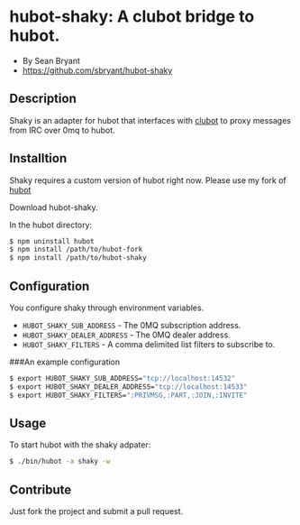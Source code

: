 hubot-shaky: A clubot bridge to hubot. 
================================

* By Sean Bryant
* https://github.com/sbryant/hubot-shaky

Description
-----------
Shaky is an adapter for hubot that interfaces with [clubot](https://github.com/hackinggibsons/clubot) to proxy messages from IRC over 0mq to hubot.


Installtion
-----------
Shaky requires a custom version of hubot right now. 
Please use my fork of [hubot](https://github.com/sbryant/hubot)

Download hubot-shaky. 

In the hubot directory:

```bash
$ npm uninstall hubot
$ npm install /path/to/hubot-fork
$ npm install /path/to/hubot-shaky
```

Configuration
-------------
You configure shaky through environment variables.

* `HUBOT_SHAKY_SUB_ADDRESS` - The 0MQ subscription address.
* `HUBOT_SHAKY_DEALER_ADDRESS` - The 0MQ dealer address.
* `HUBOT_SHAKY_FILTERS` - A comma delimited list filters to subscribe to.

###An example configuration

```bash
$ export HUBOT_SHAKY_SUB_ADDRESS="tcp://localhost:14532"
$ export HUBOT_SHAKY_DEALER_ADDRESS="tcp://localhost:14533"
$ export HUBOT_SHAKY_FILTERS=":PRIVMSG,:PART,:JOIN,:INVITE"
```

Usage
-----
To start hubot with the shaky adpater:

```bash
$ ./bin/hubot -a shaky -w
```

Contribute
----------
Just fork the project and submit a pull request.
